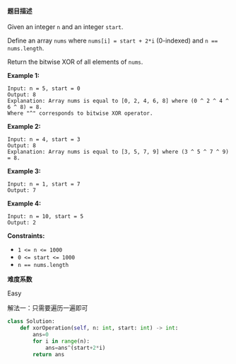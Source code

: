 #### **题目描述**
Given an integer `n` and an integer `start`.

Define an array `nums` where `nums[i] = start + 2*i` (0-indexed) and `n == nums.length`.

Return the bitwise XOR of all elements of `nums`.

 

**Example 1:**

```
Input: n = 5, start = 0
Output: 8
Explanation: Array nums is equal to [0, 2, 4, 6, 8] where (0 ^ 2 ^ 4 ^ 6 ^ 8) = 8.
Where "^" corresponds to bitwise XOR operator.
```

**Example 2:**

```
Input: n = 4, start = 3
Output: 8
Explanation: Array nums is equal to [3, 5, 7, 9] where (3 ^ 5 ^ 7 ^ 9) = 8.
```

**Example 3:**

```
Input: n = 1, start = 7
Output: 7
```

**Example 4:**

```
Input: n = 10, start = 5
Output: 2
```

 

**Constraints:**

- `1 <= n <= 1000`
- `0 <= start <= 1000`
- `n == nums.length`

**难度系数**    

Easy

解法一：只需要遍历一遍即可

```python
class Solution:
    def xorOperation(self, n: int, start: int) -> int:
        ans=0
        for i in range(n):
            ans=ans^(start+2*i)
        return ans
```



